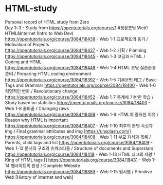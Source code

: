 # HTML-study <br>
Personal record of HTML study from Zero <br>
Day 1~3 - Study from https://opentutorials.org/course/1 #생활코딩 Web1 HTML&Internet (Intro to Web Dev) <br>
https://opentutorials.org/course/3084/18438 - Web 1-1 프로젝트의 동기 / Motivation of Projects <br>
https://opentutorials.org/course/3084/18437 - Web 1-2 기획 / Planning <br>
https://opentutorials.org/course/3084/18445 - Web 1-3 코딩과 HTML / Coding and HTML <br>
https://opentutorials.org/course/3084/18448 - Web 1-4 HTML 코딩 실습환경 준비 / Preparing HTML coding environment
https://opentutorials.org/course/3084/18392 - Web 1-5 기본문법 태그 / Basic Tags and Grammar
https://opentutorials.org/course/3084/18400 - Web 1-6 혁명적인 변화 / Revolutionary change 
https://opentutorials.org/course/3084/18452 - Web 1-7 통계에 기반한 학습 / Study based on statistics
https://opentutorials.org/course/3084/18403 - Web 1-8 줄바꿈 / Changing raws
https://opentutorials.org/course/3084/18488 - Web 1-9 HTML이 중요한 이유 / Reason why HTML is important
https://opentutorials.org/course/3084/18407 - Web 1-10 최후의 문법 속성과 img / Final grammar attributes and img [https://unsplash.com/]
https://opentutorials.org/course/3084/18408 - Web 1-11 부모 자식과 목록 / Parents, child tags and list
https://opentutorials.org/course/3084/18409 - Web 1-12 문서의 구조와 슈퍼스타들 / Structure of documents and Superstars
https://opentutorials.org/course/3084/18418 - Web 1-13 HTML 태그의 제왕 / King of HTML tags [<a></a>]
https://opentutorials.org/course/3084/18431 - Web 1-14 웹사이트의 완성 / Complete Website
https://opentutorials.org/course/3084/18889 - Web 1-15 원시웹 / Primitive Web [History of internet and web]
